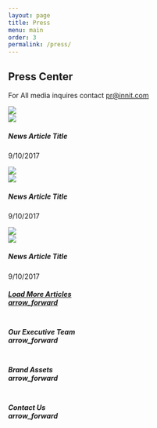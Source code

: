 ```yaml
---
layout: page
title: Press
menu: main
order: 3
permalink: /press/
---
```

<div class="section">
    <h2 class="center-align"><div class="bar">
    </div> Press Center</h2>
    <p class="center-align">For All media inquires contact <a href="mailto:pr@innit.com">pr@innit.com</a></p>
  </div>
  <div class="section">
    <div class="row">
        <div class="col s12 l4 center-align">
          <div class="news-overlay">
            <img class="responsive-img" src="{{ site.url }}/assets/images/press/article-img-placeholder.png">
            <div class="logo-overlay">
              <img class="responsive-img" src="{{ site.url }}/assets/images/sitewide/logo_placeholder.png">
            </div>
          </div>
          <h5 class="center-align">News Article Title</h5>
          <p class="center-align">9/10/2017</p>
          <div class="divider"></div>
        </div>
        <div class="col s12 l4 center-align">
          <div class="news-overlay">
            <img class="responsive-img" src="{{ site.url }}/assets/images/press/article-img-placeholder.png">
            <div class="logo-overlay">
              <img class="responsive-img" src="{{ site.url }}/assets/images/sitewide/logo_placeholder.png">
            </div>
          </div>
          <h5 class="center-align">News Article Title</h5>
          <p class="center-align">9/10/2017</p>
          <div class="divider"></div>
        </div>
        <div class="col s12 l4 center-align">
          <div class="news-overlay">
            <img class="responsive-img" src="{{ site.url }}/assets/images/press/article-img-placeholder.png">
            <div class="logo-overlay">
              <img class="responsive-img" src="{{ site.url }}/assets/images/sitewide/logo_placeholder.png">
            </div>
          </div>
          <h5 class="center-align">News Article Title</h5>
          <p class="center-align">9/10/2017</p>
          <div class="divider"></div>
        </div>
      </div>
      <h5 class="center-align"><a href="">Load More Articles<br><i class="small material-icons">arrow_forward</i></a></h5>
  </div>
  <div class="section">
    <div class="row">
      <div class="col s12 l4 center-align">
        <div class="row">
        <div class="col s6 push-s3">
         <img src="{{ site.url }}/assets/images/press/article-img-placeholder.png" alt="" class="circle responsive-img">
         </div>
         </div>
         <h5 class="center-align">Our Executive Team<br><i class="small material-icons">arrow_forward</i></h5>
      </div>
      <div class="col s12 l4 center-align">
        <div class="row">
        <div class="col s6 push-s3">
         <img src="{{ site.url }}/assets/images/press/article-img-placeholder.png" alt="" class="circle responsive-img">
         </div>
         </div>
         <h5 class="center-align">Brand Assets<br><i class="small material-icons">arrow_forward</i></h5>
      </div>
      <div class="col s12 l4 center-align">
        <div class="row">
        <div class="col s6 push-s3">
         <img src="{{ site.url }}/assets/images/press/article-img-placeholder.png" alt="" class="circle responsive-img">
         </div>
         </div>
         <h5 class="center-align">Contact Us<br><i class="small material-icons">arrow_forward</i></h5>
      </div>
    </div>
  </div>

